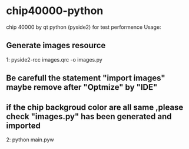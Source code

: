 # chip40000-python
chip 40000 by qt python (pyside2) for test performence
Usage:
## Generate images resource
1: pyside2-rcc images.qrc -o images.py
## Be carefull the statement "import images" maybe remove after "Optmize" by "IDE"
## if the chip backgroud color are all same ,please check "images.py" has been generated and imported
2: python main.pyw

